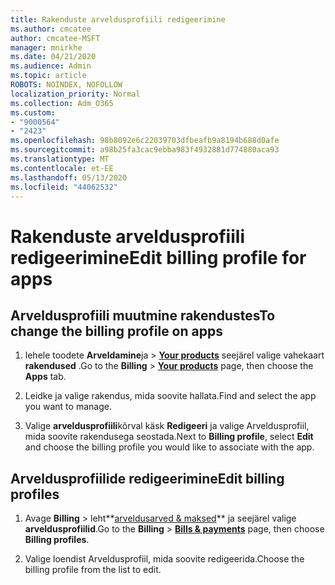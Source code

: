 ```yaml
---
title: Rakenduste arveldusprofiili redigeerimine
ms.author: cmcatee
author: cmcatee-MSFT
manager: mnirkhe
ms.date: 04/21/2020
ms.audience: Admin
ms.topic: article
ROBOTS: NOINDEX, NOFOLLOW
localization_priority: Normal
ms.collection: Adm_O365
ms.custom:
- "9000564"
- "2423"
ms.openlocfilehash: 98b8092e6c22039703dfbeafb9a8194b688d0afe
ms.sourcegitcommit: a98b25fa3cac9ebba983f4932881d774880aca93
ms.translationtype: MT
ms.contentlocale: et-EE
ms.lasthandoff: 05/13/2020
ms.locfileid: "44062532"
---
```

# <a name="edit-billing-profile-for-apps"></a><span data-ttu-id="b6460-102">Rakenduste arveldusprofiili redigeerimine</span><span class="sxs-lookup"><span data-stu-id="b6460-102">Edit billing profile for apps</span></span>

## <a name="to-change-the-billing-profile-on-apps"></a><span data-ttu-id="b6460-103">Arveldusprofiili muutmine rakendustes</span><span class="sxs-lookup"><span data-stu-id="b6460-103">To change the billing profile on apps</span></span>

1. <span data-ttu-id="b6460-104">lehele toodete **Arveldamine**ja  >  **[Your products](https://go.microsoft.com/fwlink/p/?linkid=842054)** seejärel valige vahekaart **rakendused** .</span><span class="sxs-lookup"><span data-stu-id="b6460-104">Go to the **Billing** > **[Your products](https://go.microsoft.com/fwlink/p/?linkid=842054)** page, then choose the **Apps** tab.</span></span>

2. <span data-ttu-id="b6460-105">Leidke ja valige rakendus, mida soovite hallata.</span><span class="sxs-lookup"><span data-stu-id="b6460-105">Find and select the app you want to manage.</span></span>  

3. <span data-ttu-id="b6460-106">Valige **arveldusprofiili**kõrval käsk **Redigeeri** ja valige Arveldusprofiil, mida soovite rakendusega seostada.</span><span class="sxs-lookup"><span data-stu-id="b6460-106">Next to **Billing profile**, select **Edit** and choose the billing profile you would like to associate with the app.</span></span>

## <a name="edit-billing-profiles"></a><span data-ttu-id="b6460-107">Arveldusprofiilide redigeerimine</span><span class="sxs-lookup"><span data-stu-id="b6460-107">Edit billing profiles</span></span>

1. <span data-ttu-id="b6460-108">Avage **Billing**  >  leht**[arveldusarved & maksed](https://go.microsoft.com/fwlink/p/?linkid=848039)** ja seejärel valige **arveldusprofiilid**.</span><span class="sxs-lookup"><span data-stu-id="b6460-108">Go to the **Billing** > **[Bills & payments](https://go.microsoft.com/fwlink/p/?linkid=848039)** page, then choose **Billing profiles**.</span></span>

2. <span data-ttu-id="b6460-109">Valige loendist Arveldusprofiil, mida soovite redigeerida.</span><span class="sxs-lookup"><span data-stu-id="b6460-109">Choose the billing profile from the list to edit.</span></span>